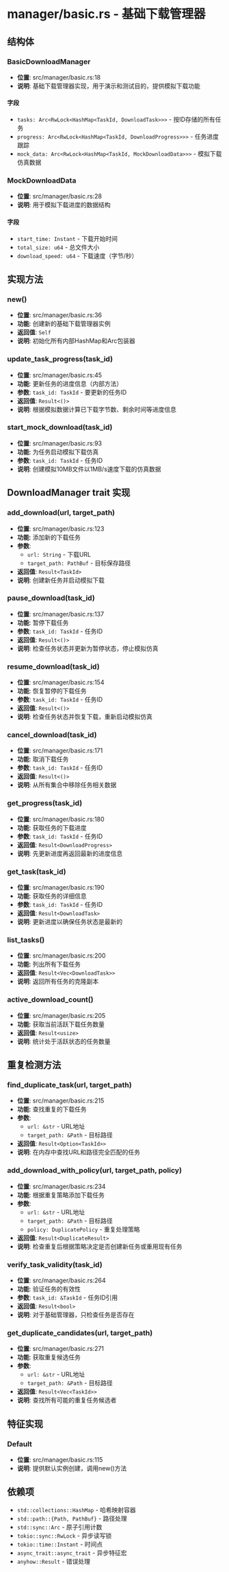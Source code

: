 # manager/basic.rs - 基础下载管理器

## 结构体

### BasicDownloadManager
- **位置**: src/manager/basic.rs:18
- **说明**: 基础下载管理器实现，用于演示和测试目的，提供模拟下载功能

#### 字段
- `tasks: Arc<RwLock<HashMap<TaskId, DownloadTask>>>` - 按ID存储的所有任务
- `progress: Arc<RwLock<HashMap<TaskId, DownloadProgress>>>` - 任务进度跟踪
- `mock_data: Arc<RwLock<HashMap<TaskId, MockDownloadData>>>` - 模拟下载仿真数据

### MockDownloadData
- **位置**: src/manager/basic.rs:28
- **说明**: 用于模拟下载进度的数据结构

#### 字段
- `start_time: Instant` - 下载开始时间
- `total_size: u64` - 总文件大小
- `download_speed: u64` - 下载速度（字节/秒）

## 实现方法

### new()
- **位置**: src/manager/basic.rs:36
- **功能**: 创建新的基础下载管理器实例
- **返回值**: `Self`
- **说明**: 初始化所有内部HashMap和Arc包装器

### update_task_progress(task_id)
- **位置**: src/manager/basic.rs:45
- **功能**: 更新任务的进度信息（内部方法）
- **参数**: `task_id: TaskId` - 要更新的任务ID
- **返回值**: `Result<()>`
- **说明**: 根据模拟数据计算已下载字节数、剩余时间等进度信息

### start_mock_download(task_id)
- **位置**: src/manager/basic.rs:93
- **功能**: 为任务启动模拟下载仿真
- **参数**: `task_id: TaskId` - 任务ID
- **说明**: 创建模拟10MB文件以1MB/s速度下载的仿真数据

## DownloadManager trait 实现

### add_download(url, target_path)
- **位置**: src/manager/basic.rs:123
- **功能**: 添加新的下载任务
- **参数**:
  - `url: String` - 下载URL
  - `target_path: PathBuf` - 目标保存路径
- **返回值**: `Result<TaskId>`
- **说明**: 创建新任务并启动模拟下载

### pause_download(task_id)
- **位置**: src/manager/basic.rs:137
- **功能**: 暂停下载任务
- **参数**: `task_id: TaskId` - 任务ID
- **返回值**: `Result<()>`
- **说明**: 检查任务状态并更新为暂停状态，停止模拟仿真

### resume_download(task_id)
- **位置**: src/manager/basic.rs:154
- **功能**: 恢复暂停的下载任务
- **参数**: `task_id: TaskId` - 任务ID
- **返回值**: `Result<()>`
- **说明**: 检查任务状态并恢复下载，重新启动模拟仿真

### cancel_download(task_id)
- **位置**: src/manager/basic.rs:171
- **功能**: 取消下载任务
- **参数**: `task_id: TaskId` - 任务ID
- **返回值**: `Result<()>`
- **说明**: 从所有集合中移除任务相关数据

### get_progress(task_id)
- **位置**: src/manager/basic.rs:180
- **功能**: 获取任务的下载进度
- **参数**: `task_id: TaskId` - 任务ID
- **返回值**: `Result<DownloadProgress>`
- **说明**: 先更新进度再返回最新的进度信息

### get_task(task_id)
- **位置**: src/manager/basic.rs:190
- **功能**: 获取任务的详细信息
- **参数**: `task_id: TaskId` - 任务ID
- **返回值**: `Result<DownloadTask>`
- **说明**: 更新进度以确保任务状态是最新的

### list_tasks()
- **位置**: src/manager/basic.rs:200
- **功能**: 列出所有下载任务
- **返回值**: `Result<Vec<DownloadTask>>`
- **说明**: 返回所有任务的克隆副本

### active_download_count()
- **位置**: src/manager/basic.rs:205
- **功能**: 获取当前活跃下载任务数量
- **返回值**: `Result<usize>`
- **说明**: 统计处于活跃状态的任务数量

## 重复检测方法

### find_duplicate_task(url, target_path)
- **位置**: src/manager/basic.rs:215
- **功能**: 查找重复的下载任务
- **参数**:
  - `url: &str` - URL地址
  - `target_path: &Path` - 目标路径
- **返回值**: `Result<Option<TaskId>>`
- **说明**: 在内存中查找URL和路径完全匹配的任务

### add_download_with_policy(url, target_path, policy)
- **位置**: src/manager/basic.rs:234
- **功能**: 根据重复策略添加下载任务
- **参数**:
  - `url: &str` - URL地址
  - `target_path: &Path` - 目标路径
  - `policy: DuplicatePolicy` - 重复处理策略
- **返回值**: `Result<DuplicateResult>`
- **说明**: 检查重复后根据策略决定是否创建新任务或重用现有任务

### verify_task_validity(task_id)
- **位置**: src/manager/basic.rs:264
- **功能**: 验证任务的有效性
- **参数**: `task_id: &TaskId` - 任务ID引用
- **返回值**: `Result<bool>`
- **说明**: 对于基础管理器，只检查任务是否存在

### get_duplicate_candidates(url, target_path)
- **位置**: src/manager/basic.rs:271
- **功能**: 获取重复候选任务
- **参数**:
  - `url: &str` - URL地址
  - `target_path: &Path` - 目标路径
- **返回值**: `Result<Vec<TaskId>>`
- **说明**: 查找所有可能的重复任务候选者

## 特征实现

### Default
- **位置**: src/manager/basic.rs:115
- **说明**: 提供默认实例创建，调用new()方法

## 依赖项

- `std::collections::HashMap` - 哈希映射容器
- `std::path::{Path, PathBuf}` - 路径处理
- `std::sync::Arc` - 原子引用计数
- `tokio::sync::RwLock` - 异步读写锁
- `tokio::time::Instant` - 时间点
- `async_trait::async_trait` - 异步特征宏
- `anyhow::Result` - 错误处理
